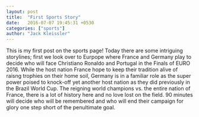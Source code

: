 ```yaml
---
layout: post
title:  "First Sports Story"
date:   2016-07-07 19:45:31 +0530
categories: ["sports"]
author: "Jack Kleissler"
---
```


This is my first post on the sports page! Today there are some intriguing storylines; first we look over to Eurpope where France and Germany play to decide who will face Christiano Ronaldo and Portugal in the Finals of EURO 2016. While the host nation France hope to keep their tradition alive of raisng trophies on their home soil, Germany is in a familiar role as the super power poised to knock-off yet another host nation as they did previously in the Brazil World Cup. The reigning world champions vs. the entire nation of France, there is a lot of history here and no love lost on the field. 90 minutes will decide who will be remembered and who will end their campaign for glory one step short of the penultimate goal.